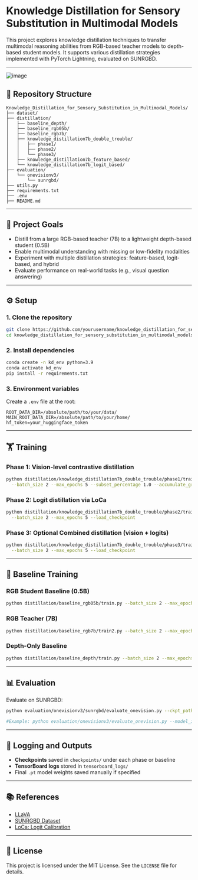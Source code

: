﻿# Knowledge Distillation for Sensory Substitution in Multimodal Models

This project explores knowledge distillation techniques to transfer multimodal reasoning abilities from RGB-based teacher models to depth-based student models. It supports various distillation strategies implemented with PyTorch Lightning, evaluated on SUNRGBD.

---
![image](https://github.com/user-attachments/assets/dc0e884e-13ef-483a-91e8-da1cbd712ff5)


## 📁 Repository Structure

```
Knowledge_Distillation_for_Sensory_Substitution_in_Multimodal_Models/
├── dataset/
├── distillation/
│   ├── baseline_depth/
│   ├── baseline_rgb05b/
│   ├── baseline_rgb7b/
│   ├── knowledge_distillation7b_double_trouble/
│   │   ├── phase1/
│   │   ├── phase2/
│   │   └── phase3/
│   ├── knowledge_distillation7b_feature_based/
│   └── knowledge_distillation7b_logit_based/
├── evaluation/
│   └── onevisionv3/
│       └── sunrgbd/
├── utils.py
├── requirements.txt
├── .env
├── README.md
```

---

## 🎯 Project Goals

- Distill from a large RGB-based teacher (7B) to a lightweight depth-based student (0.5B)
- Enable multimodal understanding with missing or low-fidelity modalities
- Experiment with multiple distillation strategies: feature-based, logit-based, and hybrid
- Evaluate performance on real-world tasks (e.g., visual question answering)

---

## ⚙️ Setup

### 1. Clone the repository

```bash
git clone https://github.com/yourusername/knowledge_distillation_for_sensory_substitution_in_multimodal_models.git
cd knowledge_distillation_for_sensory_substitution_in_multimodal_models
```

### 2. Install dependencies

```bash
conda create -n kd_env python=3.9
conda activate kd_env
pip install -r requirements.txt
```

### 3. Environment variables

Create a `.env` file at the root:

```env
ROOT_DATA_DIR=/absolute/path/to/your/data/
MAIN_ROOT_DATA_DIR=/absolute/path/to/your/home/
hf_token=your_huggingface_token
```

---

## 🏋️ Training

### Phase 1: Vision-level contrastive distillation

```bash
python distillation/knowledge_distillation7b_double_trouble/phase1/train_online_kd.py \
  --batch_size 2 --max_epochs 5 --subset_percentage 1.0 --accumulate_grad_batches 32
```

### Phase 2: Logit distillation via LoCa

```bash
python distillation/knowledge_distillation7b_double_trouble/phase2/train_online_kd.py \
  --batch_size 2 --max_epochs 5 --load_checkpoint
```

### Phase 3: Optional Combined distillation (vision + logits)

```bash
python distillation/knowledge_distillation7b_double_trouble/phase3/train_online_kd.py \
  --batch_size 2 --max_epochs 5 --load_checkpoint
```

---

## 🧪 Baseline Training

### RGB Student Baseline (0.5B)

```bash
python distillation/baseline_rgb05b/train.py --batch_size 2 --max_epochs 10
```

### RGB Teacher (7B)

```bash
python distillation/baseline_rgb7b/train2.py --batch_size 2 --max_epochs 10
```

### Depth-Only Baseline

```bash
python distillation/baseline_depth/train.py --batch_size 2 --max_epochs 10
```

---

## 📊 Evaluation

Evaluate on SUNRGBD:

```bash
python evaluation/onevisionv3/sunrgbd/evaluate_onevision.py --ckpt_path path/to/checkpoint.ckpt

#Example: python evaluation/onevisionv3/evaluate_onevision.py --model_id llava-hf/llava-onevision-qwen2-0.5b-ov-hf --gts_type val --kd_model_type double_trouble --phase_no 1 --pixel_data_type depth --load_checkpoint --student_ckpt_path dummy_model-val_loss=6.1143.ckpt
```

---

## 🧰 Logging and Outputs

- **Checkpoints** saved in `checkpoints/` under each phase or baseline
- **TensorBoard logs** stored in `tensorboard_logs/`
- Final `.pt` model weights saved manually if specified

---

## 📚 References

- [LLaVA](https://github.com/haotian-liu/LLaVA)
- [SUNRGBD Dataset](https://rgbd.cs.princeton.edu/)
- [LoCa: Logit Calibration](https://arxiv.org/abs/2311.05480)

---

## 🪪 License

This project is licensed under the MIT License. See the `LICENSE` file for details.
